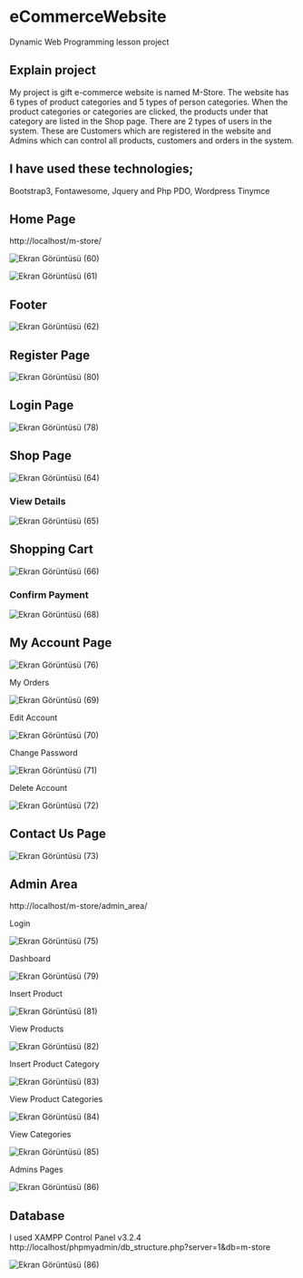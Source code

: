 # eCommerceWebsite
Dynamic Web Programming lesson project

## Explain project
My project is gift e-commerce website is named M-Store. The website has 6 types of product categories and 5 types of person categories. When the product categories or categories are clicked, the products under that category are listed in the Shop page. There are 2 types of users in the system. These are Customers which are registered in the website and Admins which can control all products, customers and orders in the system.

## I have used these technologies;  

Bootstrap3, Fontawesome, Jquery and Php PDO, Wordpress Tinymce


## Home Page

http://localhost/m-store/

![Ekran Görüntüsü (60)](https://user-images.githubusercontent.com/48553941/86037902-bed0fb80-ba48-11ea-94f3-0ef364eec9fc.png)

![Ekran Görüntüsü (61)](https://user-images.githubusercontent.com/48553941/86037921-c690a000-ba48-11ea-9e57-007c611afb23.png)

## Footer

![Ekran Görüntüsü (62)](https://user-images.githubusercontent.com/48553941/86037941-ce504480-ba48-11ea-9abf-89ff6681d55b.png)

## Register Page

![Ekran Görüntüsü (80)](https://user-images.githubusercontent.com/48553941/86040611-05c0f000-ba4d-11ea-893d-17c1d1330c0c.png)

## Login Page

![Ekran Görüntüsü (78)](https://user-images.githubusercontent.com/48553941/86039964-e9708380-ba4b-11ea-80e0-14895692c7f1.png)

## Shop Page

![Ekran Görüntüsü (64)](https://user-images.githubusercontent.com/48553941/86038663-f2605580-ba49-11ea-93ab-569966a845b8.png)

### View Details

![Ekran Görüntüsü (65)](https://user-images.githubusercontent.com/48553941/86038748-16239b80-ba4a-11ea-923b-19fe38d03339.png)

## Shopping Cart

![Ekran Görüntüsü (66)](https://user-images.githubusercontent.com/48553941/86038869-479c6700-ba4a-11ea-8f75-8557a323f579.png)

### Confirm Payment

![Ekran Görüntüsü (68)](https://user-images.githubusercontent.com/48553941/86038940-63077200-ba4a-11ea-8637-ff73b0bc3c15.png)

## My Account Page

![Ekran Görüntüsü (76)](https://user-images.githubusercontent.com/48553941/86039534-3b64d980-ba4b-11ea-9288-52b99db71959.png)

My Orders

![Ekran Görüntüsü (69)](https://user-images.githubusercontent.com/48553941/86039090-99dd8800-ba4a-11ea-82cb-73e34aaed256.png)

Edit Account

![Ekran Görüntüsü (70)](https://user-images.githubusercontent.com/48553941/86039114-a530b380-ba4a-11ea-90c8-dbbf17902954.png)

Change Password

![Ekran Görüntüsü (71)](https://user-images.githubusercontent.com/48553941/86039135-abbf2b00-ba4a-11ea-8d78-b7e246b7140d.png)

Delete Account

![Ekran Görüntüsü (72)](https://user-images.githubusercontent.com/48553941/86039149-af52b200-ba4a-11ea-89ef-8b83d5647731.png)


## Contact Us Page

![Ekran Görüntüsü (73)](https://user-images.githubusercontent.com/48553941/86039795-9eef0700-ba4b-11ea-9ed2-0731ba5fc6b9.png)

## Admin Area 

http://localhost/m-store/admin_area/

Login 

![Ekran Görüntüsü (75)](https://user-images.githubusercontent.com/48553941/86040269-68fe5280-ba4c-11ea-92cb-e76e628d061d.png)

Dashboard

![Ekran Görüntüsü (79)](https://user-images.githubusercontent.com/48553941/86040277-6c91d980-ba4c-11ea-9a70-085739c0be3b.png)

Insert Product

![Ekran Görüntüsü (81)](https://user-images.githubusercontent.com/48553941/86040626-0c4f6780-ba4d-11ea-842f-46cd470e55d1.png)

View Products

![Ekran Görüntüsü (82)](https://user-images.githubusercontent.com/48553941/86040735-3bfe6f80-ba4d-11ea-942c-96db1422b431.png)

Insert Product Category

![Ekran Görüntüsü (83)](https://user-images.githubusercontent.com/48553941/86040943-8d0e6380-ba4d-11ea-84d4-f8016ae3fd49.png)

View Product Categories

![Ekran Görüntüsü (84)](https://user-images.githubusercontent.com/48553941/86040947-90a1ea80-ba4d-11ea-901b-4be77013a429.png)

View Categories

![Ekran Görüntüsü (85)](https://user-images.githubusercontent.com/48553941/86041103-d363c280-ba4d-11ea-8d97-bab890669d9f.png)

Admins Pages

![Ekran Görüntüsü (86)](https://user-images.githubusercontent.com/48553941/86041313-276ea700-ba4e-11ea-9dcb-1cba61b3d79d.png)

## Database 

I used XAMPP Control Panel v3.2.4
http://localhost/phpmyadmin/db_structure.php?server=1&db=m-store

![Ekran Görüntüsü (86)](https://user-images.githubusercontent.com/48553941/86041313-276ea700-ba4e-11ea-9dcb-1cba61b3d79d.png)




